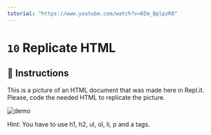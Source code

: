 ```yaml
---
tutorial: "https://www.youtube.com/watch?v=NIm_BplpzR0"
---
```


# `10` Replicate HTML

## 📝 Instructions

This is a picture of an HTML document that was made here in Repl.it. Please, code the needed HTML to replicate the picture.

![demo](http://i.imgur.com/jSVbpCK.png)

Hint: You have to use h1, h2, ul, ol, li, p and a tags.
